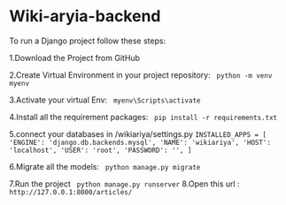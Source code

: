 # Wiki-aryia-backend
 To run a Django project follow these steps:

1.Download the Project from GitHub

2.Create Virtual Environment in your project repository:
` python -m venv myenv`

3.Activate your virtual Env:
` myenv\Scripts\activate`

4.Install all the requirement packages:
` pip install -r requirements.txt`

5.connect your databases in /wikiariya/settings.py
` INSTALLED_APPS = [
'ENGINE': 'django.db.backends.mysql',
        'NAME': 'wikiariya',
        'HOST': 'localhost',
        'USER': 'root',
        'PASSWORD': '',
]
`

6.Migrate all the models:
` python manage.py migrate`

7.Run the project
` python manage.py runserver`
8.Open this url : `http://127.0.0.1:8000/articles/`



